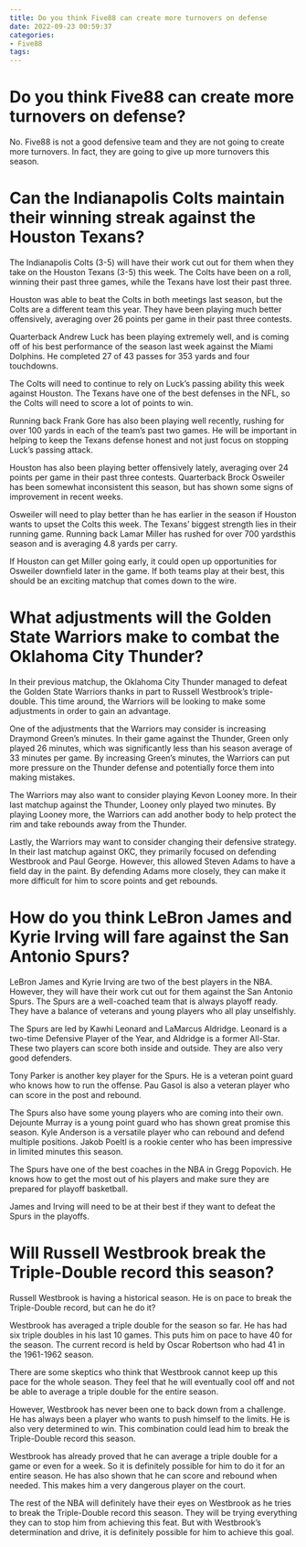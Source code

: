 ```yaml
---
title: Do you think Five88 can create more turnovers on defense
date: 2022-09-23 00:59:37
categories:
- Five88
tags:
---
```



#  Do you think Five88 can create more turnovers on defense?

No. Five88 is not a good defensive team and they are not going to create more turnovers. In fact, they are going to give up more turnovers this season.

#  Can the Indianapolis Colts maintain their winning streak against the Houston Texans?

The Indianapolis Colts (3-5) will have their work cut out for them when they take on the Houston Texans (3-5) this week. The Colts have been on a roll, winning their past three games, while the Texans have lost their past three.

Houston was able to beat the Colts in both meetings last season, but the Colts are a different team this year. They have been playing much better offensively, averaging over 26 points per game in their past three contests.

Quarterback Andrew Luck has been playing extremely well, and is coming off of his best performance of the season last week against the Miami Dolphins. He completed 27 of 43 passes for 353 yards and four touchdowns.

The Colts will need to continue to rely on Luck’s passing ability this week against Houston. The Texans have one of the best defenses in the NFL, so the Colts will need to score a lot of points to win.

Running back Frank Gore has also been playing well recently, rushing for over 100 yards in each of the team’s past two games. He will be important in helping to keep the Texans defense honest and not just focus on stopping Luck’s passing attack.

Houston has also been playing better offensively lately, averaging over 24 points per game in their past three contests. Quarterback Brock Osweiler has been somewhat inconsistent this season, but has shown some signs of improvement in recent weeks.

 Osweiler will need to play better than he has earlier in the season if Houston wants to upset the Colts this week. The Texans’ biggest strength lies in their running game. Running back Lamar Miller has rushed for over 700 yardsthis season and is averaging 4.8 yards per carry.

If Houston can get Miller going early, it could open up opportunities for Osweiler downfield later in the game. If both teams play at their best, this should be an exciting matchup that comes down to the wire.

#  What adjustments will the Golden State Warriors make to combat the Oklahoma City Thunder?

In their previous matchup, the Oklahoma City Thunder managed to defeat the Golden State Warriors thanks in part to Russell Westbrook’s triple-double. This time around, the Warriors will be looking to make some adjustments in order to gain an advantage.

One of the adjustments that the Warriors may consider is increasing Draymond Green’s minutes. In their game against the Thunder, Green only played 26 minutes, which was significantly less than his season average of 33 minutes per game. By increasing Green’s minutes, the Warriors can put more pressure on the Thunder defense and potentially force them into making mistakes.

The Warriors may also want to consider playing Kevon Looney more. In their last matchup against the Thunder, Looney only played two minutes. By playing Looney more, the Warriors can add another body to help protect the rim and take rebounds away from the Thunder.

Lastly, the Warriors may want to consider changing their defensive strategy. In their last matchup against OKC, they primarily focused on defending Westbrook and Paul George. However, this allowed Steven Adams to have a field day in the paint. By defending Adams more closely, they can make it more difficult for him to score points and get rebounds.

#  How do you think LeBron James and Kyrie Irving will fare against the San Antonio Spurs?

LeBron James and Kyrie Irving are two of the best players in the NBA. However, they will have their work cut out for them against the San Antonio Spurs. The Spurs are a well-coached team that is always playoff ready. They have a balance of veterans and young players who all play unselfishly.

The Spurs are led by Kawhi Leonard and LaMarcus Aldridge. Leonard is a two-time Defensive Player of the Year, and Aldridge is a former All-Star. These two players can score both inside and outside. They are also very good defenders.

Tony Parker is another key player for the Spurs. He is a veteran point guard who knows how to run the offense. Pau Gasol is also a veteran player who can score in the post and rebound.

The Spurs also have some young players who are coming into their own. Dejounte Murray is a young point guard who has shown great promise this season. Kyle Anderson is a versatile player who can rebound and defend multiple positions. Jakob Poeltl is a rookie center who has been impressive in limited minutes this season.

The Spurs have one of the best coaches in the NBA in Gregg Popovich. He knows how to get the most out of his players and make sure they are prepared for playoff basketball.

James and Irving will need to be at their best if they want to defeat the Spurs in the playoffs.

#  Will Russell Westbrook break the Triple-Double record this season?

Russell Westbrook is having a historical season. He is on pace to break the Triple-Double record, but can he do it?

Westbrook has averaged a triple double for the season so far. He has had six triple doubles in his last 10 games. This puts him on pace to have 40 for the season. The current record is held by Oscar Robertson who had 41 in the 1961-1962 season.

There are some skeptics who think that Westbrook cannot keep up this pace for the whole season. They feel that he will eventually cool off and not be able to average a triple double for the entire season.

However, Westbrook has never been one to back down from a challenge. He has always been a player who wants to push himself to the limits. He is also very determined to win. This combination could lead him to break the Triple-Double record this season.

Westbrook has already proved that he can average a triple double for a game or even for a week. So it is definitely possible for him to do it for an entire season. He has also shown that he can score and rebound when needed. This makes him a very dangerous player on the court.

The rest of the NBA will definitely have their eyes on Westbrook as he tries to break the Triple-Double record this season. They will be trying everything they can to stop him from achieving this feat. But with Westbrook’s determination and drive, it is definitely possible for him to achieve this goal.